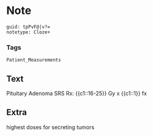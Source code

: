 # Note
```
guid: tpPvF@|v?=
notetype: Cloze+
```

### Tags
```
Patient_Measurements
```

## Text
Pituitary Adenoma SRS Rx: {{c1::16-25}} Gy x {{c1::1}} fx

## Extra
highest doses for secreting tumors
